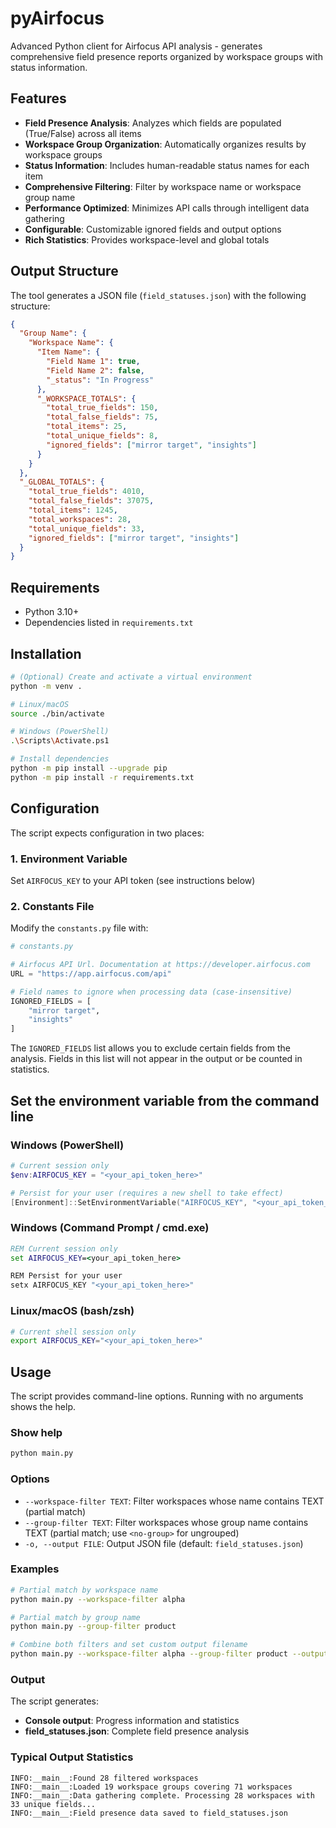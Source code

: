 # pyAirfocus

Advanced Python client for Airfocus API analysis - generates comprehensive field presence reports organized by workspace groups with status information.

## Features

- **Field Presence Analysis**: Analyzes which fields are populated (True/False) across all items
- **Workspace Group Organization**: Automatically organizes results by workspace groups
- **Status Information**: Includes human-readable status names for each item
- **Comprehensive Filtering**: Filter by workspace name or workspace group name
- **Performance Optimized**: Minimizes API calls through intelligent data gathering
- **Configurable**: Customizable ignored fields and output options
- **Rich Statistics**: Provides workspace-level and global totals

## Output Structure

The tool generates a JSON file (`field_statuses.json`) with the following structure:

```json
{
  "Group Name": {
    "Workspace Name": {
      "Item Name": {
        "Field Name 1": true,
        "Field Name 2": false,
        "_status": "In Progress"
      },
      "_WORKSPACE_TOTALS": {
        "total_true_fields": 150,
        "total_false_fields": 75,
        "total_items": 25,
        "total_unique_fields": 8,
        "ignored_fields": ["mirror target", "insights"]
      }
    }
  },
  "_GLOBAL_TOTALS": {
    "total_true_fields": 4010,
    "total_false_fields": 37075,
    "total_items": 1245,
    "total_workspaces": 28,
    "total_unique_fields": 33,
    "ignored_fields": ["mirror target", "insights"]
  }
}
```

## Requirements
- Python 3.10+
- Dependencies listed in `requirements.txt`

## Installation
```bash
# (Optional) Create and activate a virtual environment
python -m venv .

# Linux/macOS
source ./bin/activate

# Windows (PowerShell)
.\Scripts\Activate.ps1

# Install dependencies
python -m pip install --upgrade pip
python -m pip install -r requirements.txt
```

## Configuration
The script expects configuration in two places:

### 1. Environment Variable
Set `AIRFOCUS_KEY` to your API token (see instructions below)

### 2. Constants File
Modify the `constants.py` file with:

```python
# constants.py

# Airfocus API Url. Documentation at https://developer.airfocus.com
URL = "https://app.airfocus.com/api"

# Field names to ignore when processing data (case-insensitive)
IGNORED_FIELDS = [
    "mirror target",
    "insights"
]
```

The `IGNORED_FIELDS` list allows you to exclude certain fields from the analysis. Fields in this list will not appear in the output or be counted in statistics.

## Set the environment variable from the command line

### Windows (PowerShell)
```powershell
# Current session only
$env:AIRFOCUS_KEY = "<your_api_token_here>"

# Persist for your user (requires a new shell to take effect)
[Environment]::SetEnvironmentVariable("AIRFOCUS_KEY", "<your_api_token_here>", "User")
```

### Windows (Command Prompt / cmd.exe)
```bat
REM Current session only
set AIRFOCUS_KEY=<your_api_token_here>

REM Persist for your user
setx AIRFOCUS_KEY "<your_api_token_here>"
```

### Linux/macOS (bash/zsh)
```bash
# Current shell session only
export AIRFOCUS_KEY="<your_api_token_here>"
```

## Usage

The script provides command-line options. Running with no arguments shows the help.

### Show help
```bash
python main.py
```

### Options
- `--workspace-filter TEXT`: Filter workspaces whose name contains TEXT (partial match)
- `--group-filter TEXT`: Filter workspaces whose group name contains TEXT (partial match; use `<no-group>` for ungrouped)
- `-o, --output FILE`: Output JSON file (default: `field_statuses.json`)

### Examples
```bash
# Partial match by workspace name
python main.py --workspace-filter alpha

# Partial match by group name
python main.py --group-filter product

# Combine both filters and set custom output filename
python main.py --workspace-filter alpha --group-filter product --output result.json
```

### Output

The script generates:
- **Console output**: Progress information and statistics
- **field_statuses.json**: Complete field presence analysis

### Typical Output Statistics
```
INFO:__main__:Found 28 filtered workspaces
INFO:__main__:Loaded 19 workspace groups covering 71 workspaces  
INFO:__main__:Data gathering complete. Processing 28 workspaces with 33 unique fields...
INFO:__main__:Field presence data saved to field_statuses.json
```